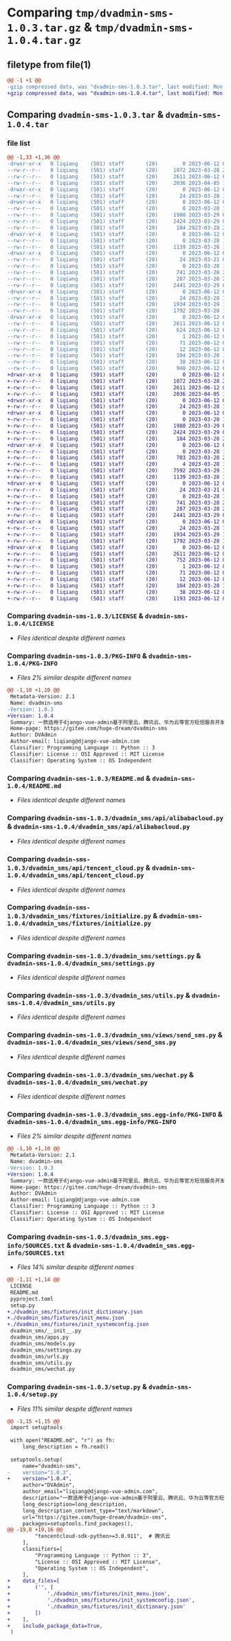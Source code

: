 # Comparing `tmp/dvadmin-sms-1.0.3.tar.gz` & `tmp/dvadmin-sms-1.0.4.tar.gz`

## filetype from file(1)

```diff
@@ -1 +1 @@
-gzip compressed data, was "dvadmin-sms-1.0.3.tar", last modified: Mon Jun 12 02:48:23 2023, max compression
+gzip compressed data, was "dvadmin-sms-1.0.4.tar", last modified: Mon Jun 12 03:29:39 2023, max compression
```

## Comparing `dvadmin-sms-1.0.3.tar` & `dvadmin-sms-1.0.4.tar`

### file list

```diff
@@ -1,33 +1,36 @@
-drwxr-xr-x   0 liqiang    (501) staff       (20)        0 2023-06-12 02:48:23.207989 dvadmin-sms-1.0.3/
--rw-r--r--   0 liqiang    (501) staff       (20)     1072 2023-03-28 22:21:13.000000 dvadmin-sms-1.0.3/LICENSE
--rw-r--r--   0 liqiang    (501) staff       (20)     2611 2023-06-12 02:48:23.207654 dvadmin-sms-1.0.3/PKG-INFO
--rw-r--r--   0 liqiang    (501) staff       (20)     2036 2023-04-05 15:36:58.000000 dvadmin-sms-1.0.3/README.md
-drwxr-xr-x   0 liqiang    (501) staff       (20)        0 2023-06-12 02:48:23.200998 dvadmin-sms-1.0.3/dvadmin_sms/
--rw-r--r--   0 liqiang    (501) staff       (20)       24 2023-03-28 15:25:40.000000 dvadmin-sms-1.0.3/dvadmin_sms/__init__.py
-drwxr-xr-x   0 liqiang    (501) staff       (20)        0 2023-06-12 02:48:23.204959 dvadmin-sms-1.0.3/dvadmin_sms/api/
--rw-r--r--   0 liqiang    (501) staff       (20)        0 2023-03-28 15:25:40.000000 dvadmin-sms-1.0.3/dvadmin_sms/api/__init__.py
--rw-r--r--   0 liqiang    (501) staff       (20)     1980 2023-03-29 03:00:13.000000 dvadmin-sms-1.0.3/dvadmin_sms/api/alibabacloud.py
--rw-r--r--   0 liqiang    (501) staff       (20)     2424 2023-03-29 07:31:38.000000 dvadmin-sms-1.0.3/dvadmin_sms/api/tencent_cloud.py
--rw-r--r--   0 liqiang    (501) staff       (20)      184 2023-03-28 23:02:04.000000 dvadmin-sms-1.0.3/dvadmin_sms/apps.py
-drwxr-xr-x   0 liqiang    (501) staff       (20)        0 2023-06-12 02:48:23.205882 dvadmin-sms-1.0.3/dvadmin_sms/fixtures/
--rw-r--r--   0 liqiang    (501) staff       (20)        0 2023-03-28 15:25:40.000000 dvadmin-sms-1.0.3/dvadmin_sms/fixtures/__init__.py
--rw-r--r--   0 liqiang    (501) staff       (20)     1139 2023-03-28 15:25:40.000000 dvadmin-sms-1.0.3/dvadmin_sms/fixtures/initialize.py
-drwxr-xr-x   0 liqiang    (501) staff       (20)        0 2023-06-12 02:48:23.206330 dvadmin-sms-1.0.3/dvadmin_sms/migrations/
--rw-r--r--   0 liqiang    (501) staff       (20)       24 2023-03-21 07:15:07.000000 dvadmin-sms-1.0.3/dvadmin_sms/migrations/__init__.py
--rw-r--r--   0 liqiang    (501) staff       (20)        0 2023-03-28 15:25:40.000000 dvadmin-sms-1.0.3/dvadmin_sms/models.py
--rw-r--r--   0 liqiang    (501) staff       (20)      741 2023-03-28 23:02:04.000000 dvadmin-sms-1.0.3/dvadmin_sms/settings.py
--rw-r--r--   0 liqiang    (501) staff       (20)      287 2023-03-28 23:45:43.000000 dvadmin-sms-1.0.3/dvadmin_sms/urls.py
--rw-r--r--   0 liqiang    (501) staff       (20)     2441 2023-03-29 08:20:32.000000 dvadmin-sms-1.0.3/dvadmin_sms/utils.py
-drwxr-xr-x   0 liqiang    (501) staff       (20)        0 2023-06-12 02:48:23.207140 dvadmin-sms-1.0.3/dvadmin_sms/views/
--rw-r--r--   0 liqiang    (501) staff       (20)       24 2023-03-28 15:25:40.000000 dvadmin-sms-1.0.3/dvadmin_sms/views/__init__.py
--rw-r--r--   0 liqiang    (501) staff       (20)     1934 2023-03-29 13:52:19.000000 dvadmin-sms-1.0.3/dvadmin_sms/views/send_sms.py
--rw-r--r--   0 liqiang    (501) staff       (20)     1792 2023-03-28 15:25:40.000000 dvadmin-sms-1.0.3/dvadmin_sms/wechat.py
-drwxr-xr-x   0 liqiang    (501) staff       (20)        0 2023-06-12 02:48:23.203539 dvadmin-sms-1.0.3/dvadmin_sms.egg-info/
--rw-r--r--   0 liqiang    (501) staff       (20)     2611 2023-06-12 02:48:23.000000 dvadmin-sms-1.0.3/dvadmin_sms.egg-info/PKG-INFO
--rw-r--r--   0 liqiang    (501) staff       (20)      624 2023-06-12 02:48:23.000000 dvadmin-sms-1.0.3/dvadmin_sms.egg-info/SOURCES.txt
--rw-r--r--   0 liqiang    (501) staff       (20)        1 2023-06-12 02:48:23.000000 dvadmin-sms-1.0.3/dvadmin_sms.egg-info/dependency_links.txt
--rw-r--r--   0 liqiang    (501) staff       (20)       71 2023-06-12 02:48:23.000000 dvadmin-sms-1.0.3/dvadmin_sms.egg-info/requires.txt
--rw-r--r--   0 liqiang    (501) staff       (20)       12 2023-06-12 02:48:23.000000 dvadmin-sms-1.0.3/dvadmin_sms.egg-info/top_level.txt
--rw-r--r--   0 liqiang    (501) staff       (20)      104 2023-03-28 15:25:40.000000 dvadmin-sms-1.0.3/pyproject.toml
--rw-r--r--   0 liqiang    (501) staff       (20)       38 2023-06-12 02:48:23.208110 dvadmin-sms-1.0.3/setup.cfg
--rw-r--r--   0 liqiang    (501) staff       (20)      940 2023-06-12 02:48:21.000000 dvadmin-sms-1.0.3/setup.py
+drwxr-xr-x   0 liqiang    (501) staff       (20)        0 2023-06-12 03:29:39.437448 dvadmin-sms-1.0.4/
+-rw-r--r--   0 liqiang    (501) staff       (20)     1072 2023-03-28 22:21:13.000000 dvadmin-sms-1.0.4/LICENSE
+-rw-r--r--   0 liqiang    (501) staff       (20)     2611 2023-06-12 03:29:39.437116 dvadmin-sms-1.0.4/PKG-INFO
+-rw-r--r--   0 liqiang    (501) staff       (20)     2036 2023-04-05 15:36:58.000000 dvadmin-sms-1.0.4/README.md
+drwxr-xr-x   0 liqiang    (501) staff       (20)        0 2023-06-12 03:29:39.432583 dvadmin-sms-1.0.4/dvadmin_sms/
+-rw-r--r--   0 liqiang    (501) staff       (20)       24 2023-03-28 15:25:40.000000 dvadmin-sms-1.0.4/dvadmin_sms/__init__.py
+drwxr-xr-x   0 liqiang    (501) staff       (20)        0 2023-06-12 03:29:39.435253 dvadmin-sms-1.0.4/dvadmin_sms/api/
+-rw-r--r--   0 liqiang    (501) staff       (20)        0 2023-03-28 15:25:40.000000 dvadmin-sms-1.0.4/dvadmin_sms/api/__init__.py
+-rw-r--r--   0 liqiang    (501) staff       (20)     1980 2023-03-29 03:00:13.000000 dvadmin-sms-1.0.4/dvadmin_sms/api/alibabacloud.py
+-rw-r--r--   0 liqiang    (501) staff       (20)     2424 2023-03-29 07:31:38.000000 dvadmin-sms-1.0.4/dvadmin_sms/api/tencent_cloud.py
+-rw-r--r--   0 liqiang    (501) staff       (20)      184 2023-03-28 23:02:04.000000 dvadmin-sms-1.0.4/dvadmin_sms/apps.py
+drwxr-xr-x   0 liqiang    (501) staff       (20)        0 2023-06-12 03:29:39.435787 dvadmin-sms-1.0.4/dvadmin_sms/fixtures/
+-rw-r--r--   0 liqiang    (501) staff       (20)        0 2023-03-28 15:25:40.000000 dvadmin-sms-1.0.4/dvadmin_sms/fixtures/__init__.py
+-rw-r--r--   0 liqiang    (501) staff       (20)      703 2023-03-28 22:58:05.000000 dvadmin-sms-1.0.4/dvadmin_sms/fixtures/init_dictionary.json
+-rw-r--r--   0 liqiang    (501) staff       (20)        4 2023-03-28 15:25:40.000000 dvadmin-sms-1.0.4/dvadmin_sms/fixtures/init_menu.json
+-rw-r--r--   0 liqiang    (501) staff       (20)     7592 2023-03-29 13:52:19.000000 dvadmin-sms-1.0.4/dvadmin_sms/fixtures/init_systemconfig.json
+-rw-r--r--   0 liqiang    (501) staff       (20)     1139 2023-03-28 15:25:40.000000 dvadmin-sms-1.0.4/dvadmin_sms/fixtures/initialize.py
+drwxr-xr-x   0 liqiang    (501) staff       (20)        0 2023-06-12 03:29:39.436037 dvadmin-sms-1.0.4/dvadmin_sms/migrations/
+-rw-r--r--   0 liqiang    (501) staff       (20)       24 2023-03-21 07:15:07.000000 dvadmin-sms-1.0.4/dvadmin_sms/migrations/__init__.py
+-rw-r--r--   0 liqiang    (501) staff       (20)        0 2023-03-28 15:25:40.000000 dvadmin-sms-1.0.4/dvadmin_sms/models.py
+-rw-r--r--   0 liqiang    (501) staff       (20)      741 2023-03-28 23:02:04.000000 dvadmin-sms-1.0.4/dvadmin_sms/settings.py
+-rw-r--r--   0 liqiang    (501) staff       (20)      287 2023-03-28 23:45:43.000000 dvadmin-sms-1.0.4/dvadmin_sms/urls.py
+-rw-r--r--   0 liqiang    (501) staff       (20)     2441 2023-03-29 08:20:32.000000 dvadmin-sms-1.0.4/dvadmin_sms/utils.py
+drwxr-xr-x   0 liqiang    (501) staff       (20)        0 2023-06-12 03:29:39.436742 dvadmin-sms-1.0.4/dvadmin_sms/views/
+-rw-r--r--   0 liqiang    (501) staff       (20)       24 2023-03-28 15:25:40.000000 dvadmin-sms-1.0.4/dvadmin_sms/views/__init__.py
+-rw-r--r--   0 liqiang    (501) staff       (20)     1934 2023-03-29 13:52:19.000000 dvadmin-sms-1.0.4/dvadmin_sms/views/send_sms.py
+-rw-r--r--   0 liqiang    (501) staff       (20)     1792 2023-03-28 15:25:40.000000 dvadmin-sms-1.0.4/dvadmin_sms/wechat.py
+drwxr-xr-x   0 liqiang    (501) staff       (20)        0 2023-06-12 03:29:39.434178 dvadmin-sms-1.0.4/dvadmin_sms.egg-info/
+-rw-r--r--   0 liqiang    (501) staff       (20)     2611 2023-06-12 03:29:39.000000 dvadmin-sms-1.0.4/dvadmin_sms.egg-info/PKG-INFO
+-rw-r--r--   0 liqiang    (501) staff       (20)      752 2023-06-12 03:29:39.000000 dvadmin-sms-1.0.4/dvadmin_sms.egg-info/SOURCES.txt
+-rw-r--r--   0 liqiang    (501) staff       (20)        1 2023-06-12 03:29:39.000000 dvadmin-sms-1.0.4/dvadmin_sms.egg-info/dependency_links.txt
+-rw-r--r--   0 liqiang    (501) staff       (20)       71 2023-06-12 03:29:39.000000 dvadmin-sms-1.0.4/dvadmin_sms.egg-info/requires.txt
+-rw-r--r--   0 liqiang    (501) staff       (20)       12 2023-06-12 03:29:39.000000 dvadmin-sms-1.0.4/dvadmin_sms.egg-info/top_level.txt
+-rw-r--r--   0 liqiang    (501) staff       (20)      104 2023-03-28 15:25:40.000000 dvadmin-sms-1.0.4/pyproject.toml
+-rw-r--r--   0 liqiang    (501) staff       (20)       38 2023-06-12 03:29:39.437585 dvadmin-sms-1.0.4/setup.cfg
+-rw-r--r--   0 liqiang    (501) staff       (20)     1193 2023-06-12 03:28:26.000000 dvadmin-sms-1.0.4/setup.py
```

### Comparing `dvadmin-sms-1.0.3/LICENSE` & `dvadmin-sms-1.0.4/LICENSE`

 * *Files identical despite different names*

### Comparing `dvadmin-sms-1.0.3/PKG-INFO` & `dvadmin-sms-1.0.4/PKG-INFO`

 * *Files 2% similar despite different names*

```diff
@@ -1,10 +1,10 @@
 Metadata-Version: 2.1
 Name: dvadmin-sms
-Version: 1.0.3
+Version: 1.0.4
 Summary: 一款适用于django-vue-admin基于阿里云、腾讯云、华为云等官方短信服务开发的短信发送插件，快速整合各端的短信服务插件。
 Home-page: https://gitee.com/huge-dream/dvadmin-sms
 Author: DVAdmin
 Author-email: liqiang@django-vue-admin.com
 Classifier: Programming Language :: Python :: 3
 Classifier: License :: OSI Approved :: MIT License
 Classifier: Operating System :: OS Independent
```

### Comparing `dvadmin-sms-1.0.3/README.md` & `dvadmin-sms-1.0.4/README.md`

 * *Files identical despite different names*

### Comparing `dvadmin-sms-1.0.3/dvadmin_sms/api/alibabacloud.py` & `dvadmin-sms-1.0.4/dvadmin_sms/api/alibabacloud.py`

 * *Files identical despite different names*

### Comparing `dvadmin-sms-1.0.3/dvadmin_sms/api/tencent_cloud.py` & `dvadmin-sms-1.0.4/dvadmin_sms/api/tencent_cloud.py`

 * *Files identical despite different names*

### Comparing `dvadmin-sms-1.0.3/dvadmin_sms/fixtures/initialize.py` & `dvadmin-sms-1.0.4/dvadmin_sms/fixtures/initialize.py`

 * *Files identical despite different names*

### Comparing `dvadmin-sms-1.0.3/dvadmin_sms/settings.py` & `dvadmin-sms-1.0.4/dvadmin_sms/settings.py`

 * *Files identical despite different names*

### Comparing `dvadmin-sms-1.0.3/dvadmin_sms/utils.py` & `dvadmin-sms-1.0.4/dvadmin_sms/utils.py`

 * *Files identical despite different names*

### Comparing `dvadmin-sms-1.0.3/dvadmin_sms/views/send_sms.py` & `dvadmin-sms-1.0.4/dvadmin_sms/views/send_sms.py`

 * *Files identical despite different names*

### Comparing `dvadmin-sms-1.0.3/dvadmin_sms/wechat.py` & `dvadmin-sms-1.0.4/dvadmin_sms/wechat.py`

 * *Files identical despite different names*

### Comparing `dvadmin-sms-1.0.3/dvadmin_sms.egg-info/PKG-INFO` & `dvadmin-sms-1.0.4/dvadmin_sms.egg-info/PKG-INFO`

 * *Files 2% similar despite different names*

```diff
@@ -1,10 +1,10 @@
 Metadata-Version: 2.1
 Name: dvadmin-sms
-Version: 1.0.3
+Version: 1.0.4
 Summary: 一款适用于django-vue-admin基于阿里云、腾讯云、华为云等官方短信服务开发的短信发送插件，快速整合各端的短信服务插件。
 Home-page: https://gitee.com/huge-dream/dvadmin-sms
 Author: DVAdmin
 Author-email: liqiang@django-vue-admin.com
 Classifier: Programming Language :: Python :: 3
 Classifier: License :: OSI Approved :: MIT License
 Classifier: Operating System :: OS Independent
```

### Comparing `dvadmin-sms-1.0.3/dvadmin_sms.egg-info/SOURCES.txt` & `dvadmin-sms-1.0.4/dvadmin_sms.egg-info/SOURCES.txt`

 * *Files 14% similar despite different names*

```diff
@@ -1,11 +1,14 @@
 LICENSE
 README.md
 pyproject.toml
 setup.py
+./dvadmin_sms/fixtures/init_dictionary.json
+./dvadmin_sms/fixtures/init_menu.json
+./dvadmin_sms/fixtures/init_systemconfig.json
 dvadmin_sms/__init__.py
 dvadmin_sms/apps.py
 dvadmin_sms/models.py
 dvadmin_sms/settings.py
 dvadmin_sms/urls.py
 dvadmin_sms/utils.py
 dvadmin_sms/wechat.py
```

### Comparing `dvadmin-sms-1.0.3/setup.py` & `dvadmin-sms-1.0.4/setup.py`

 * *Files 11% similar despite different names*

```diff
@@ -1,15 +1,15 @@
 import setuptools
 
 with open("README.md", "r") as fh:
     long_description = fh.read()
 
 setuptools.setup(
     name="dvadmin-sms",
-    version="1.0.3",
+    version="1.0.4",
     author="DVAdmin",
     author_email="liqiang@django-vue-admin.com",
     description="一款适用于django-vue-admin基于阿里云、腾讯云、华为云等官方短信服务开发的短信发送插件，快速整合各端的短信服务插件。",
     long_description=long_description,
     long_description_content_type="text/markdown",
     url="https://gitee.com/huge-dream/dvadmin-sms",
     packages=setuptools.find_packages(),
@@ -19,8 +19,16 @@
         "tencentcloud-sdk-python>=3.0.911",  # 腾讯云
     ],
     classifiers=[
         "Programming Language :: Python :: 3",
         "License :: OSI Approved :: MIT License",
         "Operating System :: OS Independent",
     ],
+    data_files=[
+        ('', [
+            './dvadmin_sms/fixtures/init_menu.json',
+            './dvadmin_sms/fixtures/init_systemconfig.json',
+            './dvadmin_sms/fixtures/init_dictionary.json'
+        ])
+    ],
+    include_package_data=True,
 )
```


